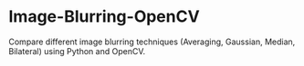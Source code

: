 # Image-Blurring-OpenCV
Compare different image blurring techniques (Averaging, Gaussian, Median, Bilateral) using Python and OpenCV.
